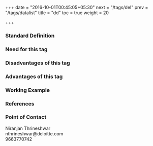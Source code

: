 +++
date = "2016-10-01T00:45:05+05:30"
next = "/tags/del"
prev = "/tags/datalist"
title = "dd"
toc = true
weight = 20

+++

<h3>Standard Definition</h3>

<h3>Need for this tag</h3>

<h3>Disadvantages of this tag</h3>

<h3>Advantages of this tag</h3>

<h3>Working Example</h3>

<h3>References</h3>

<h3>Point of Contact</h3>
Niranjan Thrineshwar <br>
nthrineshwar@deloitte.com <br>
9663770742
